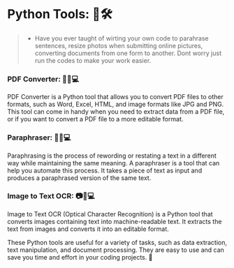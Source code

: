 # Python Tools: 🐍🛠️
>- Have you ever taught of wirting your own code to parahrase sentences, resize photos when submitting online pictures, converting documents from one form to another. Dont worry just run the codes to make your work easier.


### PDF Converter: 📄🔄💻
PDF Converter is a Python tool that allows you to convert PDF files to other formats, such as Word, Excel, HTML, and image formats like JPG and PNG. This tool can come in handy when you need to extract data from a PDF file, or if you want to convert a PDF file to a more editable format.

### Paraphraser: 📝🔄💻
Paraphrasing is the process of rewording or restating a text in a different way while maintaining the same meaning. A paraphraser is a tool that can help you automate this process. It takes a piece of text as input and produces a paraphrased version of the same text.

### Image to Text OCR: 📷📝💻
Image to Text OCR (Optical Character Recognition) is a Python tool that converts images containing text into machine-readable text. It extracts the text from images and converts it into an editable format.

These Python tools are useful for a variety of tasks, such as data extraction, text manipulation, and document processing. They are easy to use and can save you time and effort in your coding projects. 🚀

